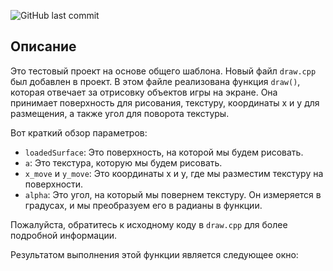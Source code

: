 ![GitHub last commit](https://img.shields.io/github/last-commit/nick-petrovsky/labexample?color=yellow)

## Описание
Это тестовый проект на основе общего шаблона. Новый файл `draw.cpp` был добавлен в проект. В этом файле реализована функция `draw()`, которая отвечает за отрисовку объектов игры на экране. Она принимает поверхность для рисования, текстуру, координаты x и y для размещения, а также угол для поворота текстуры.

Вот краткий обзор параметров:

- `loadedSurface`: Это поверхность, на которой мы будем рисовать.
- `a`: Это текстура, которую мы будем рисовать.
- `x_move` и `y_move`: Это координаты x и y, где мы разместим текстуру на поверхности.
- `alpha`: Это угол, на который мы повернем текстуру. Он измеряется в градусах, и мы преобразуем его в радианы в функции.

Пожалуйста, обратитесь к исходному коду в `draw.cpp` для более подробной информации.

Результатом выполнения этой функции является следующее окно:


